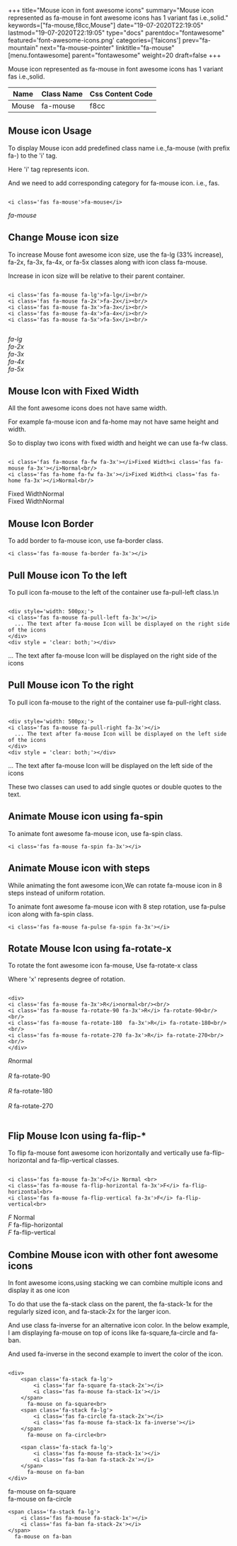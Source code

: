 +++
title="Mouse icon in font awesome icons"
summary="Mouse icon represented as fa-mouse in font awesome icons has 1 variant fas i.e.,solid."
keywords=["fa-mouse,f8cc,Mouse"]
date="19-07-2020T22:19:05"
lastmod="19-07-2020T22:19:05"
type="docs"
parentdoc="fontawesome"
featured='font-awesome-icons.png'
categories=['faicons']
prev="fa-mountain"
next="fa-mouse-pointer"
linktitle="fa-mouse"
[menu.fontawesome]
parent="fontawesome"
weight=20
draft=false
+++


Mouse icon represented as fa-mouse in font awesome icons has 1 variant fas i.e.,solid.

<div class='table-responsive'><table class='table'><thead><tr><th>Name</th><th>Class Name</th><th>Css Content Code</th></tr></thead><tbody><tr><td>Mouse</td><td>fa-mouse</td><td>f8cc</td></tr></tbody></table></div>



## Mouse icon Usage

To display Mouse icon add predefined class name i.e.,fa-mouse (with prefix fa-) to the 'i' tag.

Here 'i' tag represents icon.

And we need to add corresponding category for fa-mouse icon. i.e., fas.


```

<i class='fas fa-mouse'>fa-mouse</i>
```

<i class='fas fa-mouse'>fa-mouse</i>




## Change Mouse icon size
To increase Mouse font awesome icon size, use the fa-lg (33% increase), fa-2x, fa-3x, fa-4x, or fa-5x classes along with icon class fa-mouse.

Increase in icon size will be relative to their parent container. 

```

<i class='fas fa-mouse fa-lg'>fa-lg</i><br/>
<i class='fas fa-mouse fa-2x'>fa-2x</i><br/>
<i class='fas fa-mouse fa-3x'>fa-3x</i><br/>
<i class='fas fa-mouse fa-4x'>fa-4x</i><br/>
<i class='fas fa-mouse fa-5x'>fa-5x</i><br/>
            
```

<i class='fas fa-mouse fa-lg'>fa-lg</i><br/>
<i class='fas fa-mouse fa-2x'>fa-2x</i><br/>
<i class='fas fa-mouse fa-3x'>fa-3x</i><br/>
<i class='fas fa-mouse fa-4x'>fa-4x</i><br/>
<i class='fas fa-mouse fa-5x'>fa-5x</i><br/>
            



## Mouse Icon with Fixed Width 

All the font awesome icons does not have same width.

For example fa-mouse icon and fa-home may not have same height and width.

So to display two icons with fixed width and height we can use fa-fw class.


```

<i class='fas fa-mouse fa-fw fa-3x'></i>Fixed Width<i class='fas fa-mouse fa-3x'></i>Normal<br/>
<i class='fas fa-home fa-fw fa-3x'></i>Fixed Width<i class='fas fa-home fa-3x'></i>Normal<br/>
```

<i class='fas fa-mouse fa-fw fa-3x'></i>Fixed Width<i class='fas fa-mouse fa-3x'></i>Normal<br/>
<i class='fas fa-home fa-fw fa-3x'></i>Fixed Width<i class='fas fa-home fa-3x'></i>Normal<br/>



## Mouse Icon Border 

To add border to fa-mouse icon, use fa-border class.


```
<i class='fas fa-mouse fa-border fa-3x'></i>

```
<i class='fas fa-mouse fa-border fa-3x'></i>





## Pull Mouse icon To the left

To pull icon fa-mouse to the left of the container use fa-pull-left class.\n

```

<div style='width: 500px;'>
<i class='fas fa-mouse fa-pull-left fa-3x'></i>
  ... The text after fa-mouse Icon will be displayed on the right side of the icons
</div>
<div style = 'clear: both;'></div>
```

<div style='width: 500px;'>
<i class='fas fa-mouse fa-pull-left fa-3x'></i>
  ... The text after fa-mouse Icon will be displayed on the right side of the icons
</div>
<div style = 'clear: both;'></div>




## Pull Mouse icon To the right
To pull icon fa-mouse to the right of the container use fa-pull-right class.

```

<div style='width: 500px;'>
<i class='fas fa-mouse fa-pull-right fa-3x'></i>
  ... The text after fa-mouse Icon will be displayed on the left side of the icons
</div>
<div style = 'clear: both;'></div>
```

<div style='width: 500px;'>
<i class='fas fa-mouse fa-pull-right fa-3x'></i>
  ... The text after fa-mouse Icon will be displayed on the left side of the icons
</div>
<div style = 'clear: both;'></div>

These two classes can used to add single quotes or double quotes to the text.


## Animate Mouse icon using fa-spin
To animate font awesome fa-mouse icon, use fa-spin class.

```
<i class='fas fa-mouse fa-spin fa-3x'></i>
```
<i class='fas fa-mouse fa-spin fa-3x'></i>




## Animate Mouse icon with steps
While animating the font awesome icon,We can rotate fa-mouse icon in 8 steps instead of uniform rotation.

To animate font awesome fa-mouse icon with 8 step rotation, use fa-pulse icon along with fa-spin class.


```
<i class='fas fa-mouse fa-pulse fa-spin fa-3x'></i>

```
<i class='fas fa-mouse fa-pulse fa-spin fa-3x'></i>





## Rotate Mouse Icon using fa-rotate-x
To rotate the font awesome icon fa-mouse, Use fa-rotate-x class

Where 'x' represents degree of rotation.


```

<div>
<i class='fas fa-mouse fa-3x'>R</i>normal<br/><br/>
<i class='fas fa-mouse fa-rotate-90 fa-3x'>R</i> fa-rotate-90<br/><br/> 
<i class='fas fa-mouse fa-rotate-180  fa-3x'>R</i> fa-rotate-180<br/><br/> 
<i class='fas fa-mouse fa-rotate-270 fa-3x'>R</i> fa-rotate-270<br/><br/>
</div>
```

<div>
<i class='fas fa-mouse fa-3x'>R</i>normal<br/><br/>
<i class='fas fa-mouse fa-rotate-90 fa-3x'>R</i> fa-rotate-90<br/><br/> 
<i class='fas fa-mouse fa-rotate-180  fa-3x'>R</i> fa-rotate-180<br/><br/> 
<i class='fas fa-mouse fa-rotate-270 fa-3x'>R</i> fa-rotate-270<br/><br/>
</div>




## Flip Mouse Icon using fa-flip-*
To flip fa-mouse font awesome icon horizontally and vertically use fa-flip-horizontal and fa-flip-vertical classes. 

```

<i class='fas fa-mouse fa-3x'>F</i> Normal <br>
<i class='fas fa-mouse fa-flip-horizontal fa-3x'>F</i> fa-flip-horizontal<br>
<i class='fas fa-mouse fa-flip-vertical fa-3x'>F</i> fa-flip-vertical<br>
```

<i class='fas fa-mouse fa-3x'>F</i> Normal <br>
<i class='fas fa-mouse fa-flip-horizontal fa-3x'>F</i> fa-flip-horizontal<br>
<i class='fas fa-mouse fa-flip-vertical fa-3x'>F</i> fa-flip-vertical<br>




## Combine Mouse icon with other font awesome icons
In font awesome icons,using stacking we can combine multiple icons and display it as one icon 

To do that use the fa-stack class on the parent, the fa-stack-1x for the regularly sized icon, and fa-stack-2x for the larger icon.

And use class fa-inverse for an alternative icon color. 
In the below example, I am displaying fa-mouse on top of icons like fa-square,fa-circle and fa-ban.

And used fa-inverse in the second example to invert the color of the icon.

```

<div>
    <span class='fa-stack fa-lg'>
        <i class='far fa-square fa-stack-2x'></i>
        <i class='fas fa-mouse fa-stack-1x'></i>
    </span>
      fa-mouse on fa-square<br>
    <span class='fa-stack fa-lg'>
        <i class='fas fa-circle fa-stack-2x'></i>
        <i class='fas fa-mouse fa-stack-1x fa-inverse'></i>
    </span>
      fa-mouse on fa-circle<br>

    <span class='fa-stack fa-lg'>
        <i class='fas fa-mouse fa-stack-1x'></i>
        <i class='fas fa-ban fa-stack-2x'></i>
    </span>
      fa-mouse on fa-ban
</div>
```

<div>
    <span class='fa-stack fa-lg'>
        <i class='far fa-square fa-stack-2x'></i>
        <i class='fas fa-mouse fa-stack-1x'></i>
    </span>
      fa-mouse on fa-square<br>
    <span class='fa-stack fa-lg'>
        <i class='fas fa-circle fa-stack-2x'></i>
        <i class='fas fa-mouse fa-stack-1x fa-inverse'></i>
    </span>
      fa-mouse on fa-circle<br>

    <span class='fa-stack fa-lg'>
        <i class='fas fa-mouse fa-stack-1x'></i>
        <i class='fas fa-ban fa-stack-2x'></i>
    </span>
      fa-mouse on fa-ban
</div>






